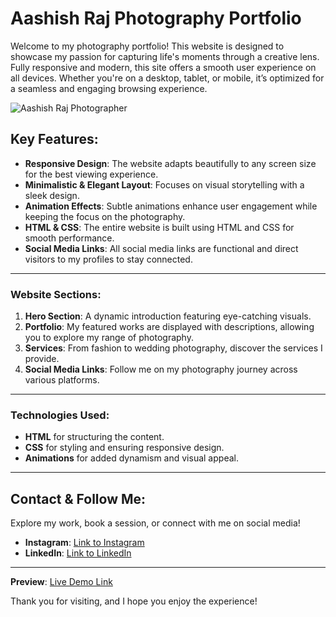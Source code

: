 # Aashish Raj Photography Portfolio

Welcome to my photography portfolio! This website is designed to showcase my passion for capturing life's moments through a creative lens. Fully responsive and modern, this site offers a smooth user experience on all devices. Whether you're on a desktop, tablet, or mobile, it’s optimized for a seamless and engaging browsing experience.

![Aashish Raj Photographer](https://github.com/user-attachments/assets/257e6672-fd39-4203-b95a-902d19f8b58c)

## Key Features:
- **Responsive Design**: The website adapts beautifully to any screen size for the best viewing experience.
- **Minimalistic & Elegant Layout**: Focuses on visual storytelling with a sleek design.
- **Animation Effects**: Subtle animations enhance user engagement while keeping the focus on the photography.
- **HTML & CSS**: The entire website is built using HTML and CSS for smooth performance.
- **Social Media Links**: All social media links are functional and direct visitors to my profiles to stay connected.

---

### Website Sections:

1. **Hero Section**: A dynamic introduction featuring eye-catching visuals.
2. **Portfolio**: My featured works are displayed with descriptions, allowing you to explore my range of photography.
3. **Services**: From fashion to wedding photography, discover the services I provide.
4. **Social Media Links**: Follow me on my photography journey across various platforms.

---

### Technologies Used:
- **HTML** for structuring the content.
- **CSS** for styling and ensuring responsive design.
- **Animations** for added dynamism and visual appeal.

---

## Contact & Follow Me:
Explore my work, book a session, or connect with me on social media!

- **Instagram**: [Link to Instagram](https://www.instagram.com/artist_sinha_01/)
- **LinkedIn**: [Link to LinkedIn](https://www.linkedin.com/in/aashish-raj-370540293/)

---

**Preview**: [Live Demo Link](https://teal-sorbet-10973b.netlify.app/)

Thank you for visiting, and I hope you enjoy the experience!
